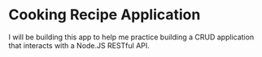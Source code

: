 # Cooking Recipe Application

I will be building this app to help me practice building a CRUD application that interacts with a Node.JS RESTful API.